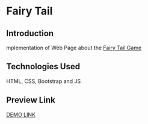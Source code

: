 # Fairy Tail

## Introduction
mplementation of Web Page about the [Fairy Tail Game](https://fairytailgame.com/us/)


## Technologies Used

HTML, CSS, Bootstrap and JS

## Preview Link

  [DEMO LINK](nurdanokcu.github.io/fairytail/)
